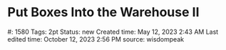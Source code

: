 # Put Boxes Into the Warehouse II

#: 1580
Tags: 2pt
Status: new
Created time: May 12, 2023 2:43 AM
Last edited time: October 12, 2023 2:56 PM
source: wisdompeak